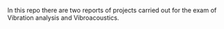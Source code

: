 In this repo there are two reports of projects carried out for the exam of Vibration analysis and Vibroacoustics.
